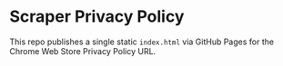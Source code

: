 # Scraper Privacy Policy
This repo publishes a single static `index.html` via GitHub Pages for the Chrome Web Store Privacy Policy URL.
